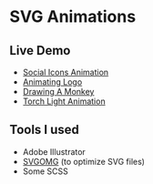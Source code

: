 # SVG Animations

## Live Demo

- [Social Icons Animation](https://tylernnguyen5.github.io/css-animations/svg-animations/social-icons/)
- [Animating Logo](https://tylernnguyen5.github.io/css-animations/svg-animations/rotating-logo/)
- [Drawing A Monkey](https://tylernnguyen5.github.io/css-animations/svg-animations/draw-monkey/)
- [Torch Light Animation](https://tylernnguyen5.github.io/css-animations/svg-animations/masking-torch-light/)

## Tools I used

- Adobe Illustrator
- [SVGOMG](https://jakearchibald.github.io/svgomg/) (to optimize SVG files)
- Some SCSS